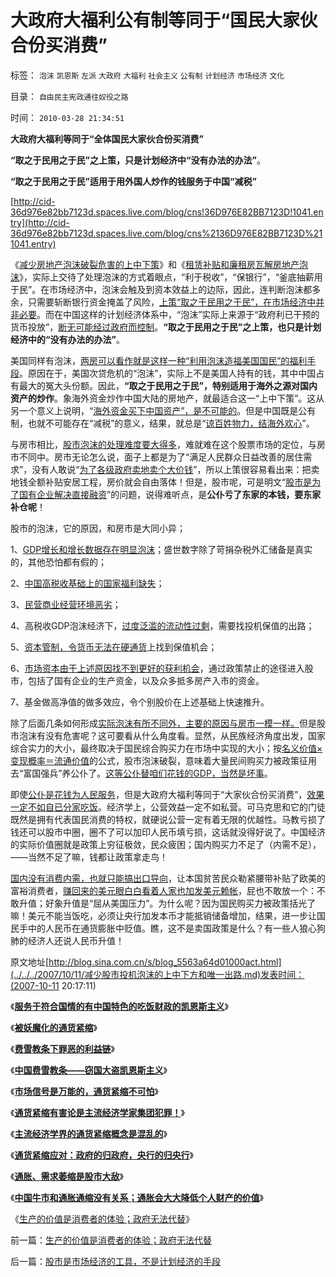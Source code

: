 # 大政府大福利公有制等同于“国民大家伙合份买消费”

标签： `泡沫` `凯恩斯` `左派` `大政府` `大福利` `社会主义` `公有制` `计划经济` `市场经济` `文化` 

目录： `自由民主宪政通往奴役之路`

时间： `2010-03-28 21:34:51`

**大政府大福利等同于“全体国民大家伙合份买消费”**

**“取之于民用之于民”之上策，只是计划经济中“没有办法的办法”**。

**“取之于民用之于民”适用于用外国人炒作的钱服务于中国“减税”**

[http://cid-36d976e82bb7123d.spaces.live.com/blog/cns!36D976E82BB7123D!1041.entry](http://cid-36d976e82bb7123d.spaces.live.com/blog/cns%2136D976E82BB7123D%211041.entry)

《[减少房地产泡沫破裂危害的上中下策](../../../2007/9/27/减少房地产泡沫破裂危害的上中下策.md)》和《[租赁补贴和廉租房瓦解房地产泡沫](../../../2007/10/5/远离经适房：租赁补贴和廉租房瓦解房地产泡沫.md)》，实际上交待了处理泡沫的方式着眼点，“利于税收”，“保银行”，“釜底抽薪用于民”。在市场经济中，泡沫会触及到资本效益上的边际，因此，连判断泡沫都多余，只需要斩断银行资金掩盖了风险，[上策“取之于民用之于民”，在市场经济中并非必要](../../../2009/1/21/死不认错就是爱国.md)。而在中国这样的计划经济体系中，“泡沫”实际上来源于“政府利已干预的货币投放”，[断无可能经过政府而控制](../../../2009/5/25/行政效益剪刀差和保守主义：公权分立牵制不能减少腐败.md)。**“取之于民用之于民”之上策，也只是计划经济中的“没有办法的办法”**。

美国同样有泡沫，[两房可以看作就是这样一种“利用泡沫造福美国国民”的福利手段](../../../2008/7/19/美国战无不胜的强大，纯属狗屎运.md)。原因在于，美国次贷危机的“泡沫”，实际上不是美国人持有的钱，其中中国占有最大的冤大头份额。因此，**“取之于民用之于民”，特别适用于海外之源对国内资产的炒作**。象海外资金炒作中国大陆的房地产，就最适合这一“上中下策”。这从另一个意义上说明，“[海外资金买下中国资产”，是不可能的](../../../2009/2/15/美国资本根本不可能低价收购中国.md)。但是中国既是公有制，也就不可能存在“减税”的意义，结果，就总是“[谅百姓物力，结海外欢心](http://blog.sina.com.cn/s/blog_5563a64d0100cfes.html)”。

与房市相比，[股市泡沫的处理难度要大得多](../../../2007/11/21/股神看中国股市.md)，难就难在这个股票市场的定位，与房市不同中。房市无论怎么说，面子上都是为了“满足人民群众日益改善的居住需求”，没有人敢说“[为了各级政府卖地卖个大价钱](../../../2008/6/28/推恩令瓦解地方土地财政，结束高房价.md)”，所以上策很容易看出来：把卖地钱全额补贴安居工程，房价就会自由落体！但是，股市呢，可是明文“[股市是为了国有企业解决直接融资](../../../2008/8/27/国有圈钱根本不必担心控股权失落.md)”的问题，说得难听点，是**公仆亏了东家的本钱，要东家补仓呢**！

股市的泡沫，它的原因，和房市是大同小异；

1、[GDP增长和增长数据存在明显泡沫](../../../2007/10/6/什么是生产的价值？数字增长率，真实性和就业萎缩.md)；盛世数字除了苛捐杂税外汇储备是真实的，其他恐怕都有假的；

2、[中国高税收基础上的国家福利缺失](../../../2007/12/23/冗员吃饭财政拖累：高税收无福利无助社会和谐.md)；

3、[民营商业经营环境恶劣](../../../2009/8/7/生意难做，打肿脸充胖子的民营企业家.md)；

4、高税收GDP泡沫经济下，[过度泛滥的流动性过剩](../../../2009/8/20/经济危机的同时别忘记了流动性过剩.md)，需要找投机保值的出路；

5、[资本管制，令货币无法在硬通货](../../../2009/6/10/有中国特色的蒙代尔汇率忽悠三角.md)上找到保值机会；

6、[市场资本由于上述原因找不到更好的获利机会](../../../2008/5/4/实业难！中国市场其实非常小!.md)，通过政策禁止的途径进入股市，包括了国有企业的生产资金，以及众多抵多房产入市的资金。

7、基金做高净值的做多效应，令个别股价在上述基础上快速推升。

除了后面几条如何形成[实际泡沫有所不同外，主要的原因与房市一模一样。](../../../2007/10/2/房市股市的“牛市”源于GDP泡沫和GDP增长的泡沫.md)但是股市泡沫有没有危害呢？这可要看从什么角度看。显然，从民族经济角度出发，国家综合实力的大小，最终取决于国民综合购买力在市场中实现的大小；按[名义价值×变现概率＝流通价值](../../../2007/9/21/股市楼市人人都赚钱，到底赚了谁的钱.md)的公式，股市泡沫破裂，意味着大量民间购买力被政策征用去“富国强兵”养公仆了。[这等公仆替咱们花钱的GDP，当然是坏事](../../../2008/11/11/计划经济调用通货膨胀：政府的成本有意义吗？.md)。

即使[公仆是花钱为人民服务](../../../2009/7/14/为人民服务体现的正是人权普世的价值观.md)，但是大政府大福利等同于“大家伙合份买消费”，[效果一定不如自已分家吃饭](../../../2009/7/18/左派乌托邦理想重温着哈耶克走向劳役之路.md)。经济学上，公营效益一定不如私营。可马克思和它的门徒既然是拥有代表国民消费的特权，就硬说公营一定有着无限的优越性。马教亏损了钱还可以股市中圈，圈不了可以加印人民币填亏损，这话就没得好说了。中国经济的实际价值圈就是政策上穷征极敛，民众疲困；国内购买力不足了（内需不足），——当然不足了嘛，钱都让政策拿走鸟！

[国内没有消费内需，也就只能搞出口导向](../../../2009/6/10/内需萎缩！把供应过剩的人力资源倒入大海.md)，让本国贫苦民众勒紧腰带补贴了欧美的富裕消费者，[赚回来的美元眼白白看着人家也加发美元赖帐](../../../2009/3/19/美联储增持国债，中国距离广场协议更近.md)，屁也不敢放一个：不敢升值；好象升值是“屈从美国压力”。为什么呢？因为国民购买力被政策括光了嘛！美元不能当饭吃，必须让央行加发本币才能抵销储备增加，结果，进一步让国民手中的人民币在通货膨胀中贬值。瞧，这不是卖国政策是什么？有一些人狼心狗肺的经济人还说人民币升值！

原文地址[http://blog.sina.com.cn/s/blog_5563a64d01000act.html](../../../2007/10/11/减少股市投机泡沫的上中下方和唯一出路.md)发表时间：(2007-10-11 20:17:11)

《[**服务于符合国情的有中国特色的吃饭财政的凯恩斯主义**](http://blog.sina.com.cn/s/blog_5563a64d0100cinq.html)》

《[**被妖魔化的通货紧缩**](../../../2009/4/19/被妖魔化的通货紧缩.md)》

《[**费雪教条下罪恶的利益链**](../../../2009/4/22/费雪教条之通货紧缩有害论背后的资产利益链.md)》

《[**中国费雪教条——窃国大盗凯恩斯主义**](../../../2009/4/24/费雪教条和凯恩斯主义.md)》

《[**市场信号是万能的，通货紧缩不可怕**](../../../2009/4/26/市场信号是万能的，通货紧缩不可怕.md)》

《[**通货紧缩有害论是主流经济学家集团犯罪！**](../../../2009/4/27/通货紧缩有害论和主流经济学家.md)》

《[**主流经济学界的通货紧缩概念是混乱的**](../../../2009/5/8/主流经济学界的通货紧缩概念是混乱的.md)》

《[**通货紧缩应对：政府的归政府，央行的归央行**](../../../2009/5/10/坚持市场经济思维看经济.md)》

《[**通胀、需求萎缩是股市大敌**](../../../2008/3/19/通胀、需求萎缩是大敌；货币政策从紧符合股民利益.md)》

《[**中国牛市和通胀通缩没有关系；通胀会大大降低个人财产的价值**](../../../2010/3/27/中牛市和通胀通缩没关系；通胀会降低私人财产价值.md)》

《[生产的价值是消费者的体验；政府无法代替](../../../2010/3/27/生产的价值是消费者的体验；政府无法代替.md)》



前一篇：[生产的价值是消费者的体验；政府无法代替](../../../2010/3/27/生产的价值是消费者的体验；政府无法代替.md)

后一篇：[股市是市场经济的工具，不是计划经济的手段](../../../2010/3/28/股市是市场经济的工具，不是计划经济的手段.md)